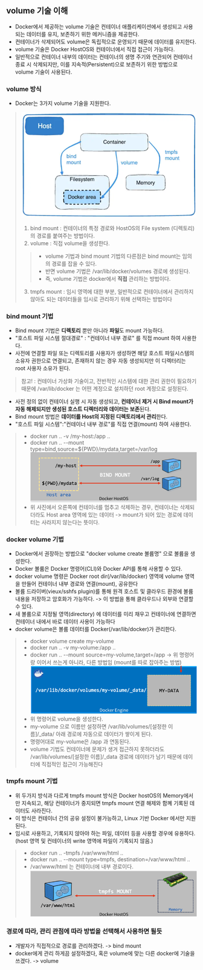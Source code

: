 ## volume 기술 이해 
- Docker에서 제공하는 volume 기술은 컨테이너 애플리케이션에서 생성되고 사용되는 데이터를 유지, 보존하기 위한 메커니즘을 제공한다.
- 컨테이너가 삭제되어도 volume은 독립적으로 운영되기 때문에 데이터를 유지한다.
- volume 기술은 Docker HostOS와 컨테이너에서 직접 접근이 가능하다.
- 일반적으로 컨테이너 내부의 데이터는 컨테이너의 생명 주기와 연관되어 컨테이너 종료 시 삭제되지만, 이를 지속적(Persistent)으로 보존하기 위한 방법으로 volume 기술이 사용된다.

### volume 방식
- Docker는 3가지 volume 기술을 지원한다.
> ![volume_3](../docker_volume/img/volume_3.png)  
> 1. bind mount : 컨테이너의 특정 경로와 HostOS의 File system (디렉토리)의 경로를 붙여주는 방법이다.
> 2. volume : 직접 volume을 생성한다. 
> > - volume 기법과 bind mount 기법의 다른점은 bind mount는 임의의 경로를 잡을 수 있다. 
> > - 반면 volume 기법은 /var/lib/docker/volumes 경로에 생성된다.
> > - 즉, volume 기법은 docker에서 **직접** 관리하는 방법이다.
> 3. tmpfs mount : 임시 영역에 대한 부분, 일반적으로 컨테이너에서 관리하지 않아도 되는 데이터들을 임시로 관리하기 위해 선택하는 방법이다

### bind mount 기법
- Bind mount 기법은 **디렉토리** 뿐만 아니라 **파일**도 mount 가능하다.
- "호스트 파일 시스템 절대경로" : "컨테이너 내부 경로" 를 직접 mount 하여 사용한다.
- 사전에 연결할 파일 또는 디렉토리를 사용자가 생성하면 해당 호스트 파일시스템의 소유자 권한으로 연결되고, 존재하지 않는 경우 자동 생성되지만 이 디렉터리는 root 사용자 소유가 된다.
> 참고! : 컨테이너 가상화 기술이고, 전반적인 시스템에 대한 관리 권한이 필요하기 때문에 /var/lib/docker 는 어떤 계정으로 설치하던 root 계정으로 설정된다.
- 사전 정의 없이 컨테이너 실행 시 자동 생성되고, **컨테이너 제거 시 Bind mount가 자동 해제되지만 생성된 호스트 디렉터리와 데이터는 보존**된다.
- Bind mount 방법은 **데이터를 Host의 지정된 디렉토리에서 관리**한다.  
- "호스트 파일 시스템":"컨테이너 내부 경로"를 직접 연결(mount) 하여 사용한다.  
> - docker run .. -v /my-host:/app ..  
> - docker run .. --mount type=bind,source=${PWD}/mydata,target=/var/log  
> ![bind_mount](../docker_volume/img/bind_mount.png)      
> - 위 사진에서 오른쪽에 컨테이너를 멈추고 삭제하는 경우, 컨테이너는 삭제되더라도 Host area 영역에 있는 데이터 -> mount가 되어 있는 경로에 데이터는 사라지지 않는다는 뜻이다.

### docker volume 기법
- Docker에서 권장하는 방법으로 "docker volume create 볼륨명" 으로 볼륨을 생성한다.
- Docker 볼륨은 Docker 명령어(CLI)와 Docker API를 통해 사용할 수 있다.
- docker volume 명령은 Docker root dir(/var/lib/docker) 영역에 volume 영역을 만들어 컨테이너 내부 경로와 연결(mount), 공유한다
- 볼륨 드라이버(vieux/sshfs plugin)를 통해 원격 호스트 및 클라우드 환경에 볼륨 내용을 저장하고 암호화가 가능하다. -> 이 방법을 통해 클라우드나 외부와 연결할 수 있다.
- 새 볼륨으로 지정될 영역(directory) 에 데이터를 미리 채우고 컨테이너에 연결하면 컨테이너 내에서 바로 데이터 사용이 가능하다
- docker volume은 볼륨 데이터를 Docker(/var/lib/docker)가 관리한다.
> - docker volume create my-volume
> - docker run .. -v my-volume:/app ..
> - docker run .. --mount source=my-volume,target=/app -> 위 명령어랑 이어서 쓰는게 아니라, 다른 방법임 (mount를 따로 잡아주는 방법)
> ![docker_volume](../docker_volume/img/docker_volume.png)
> - 위 명령어로 volume을 생성한다.
> - my-volume 으로 이름만 설정하면 /var/lib/volumes/[설정한 이름]/_data/ 아래 경로에 자동으로 데이터가 쌓이게 된다.
> - 명령어대로 my-volume은 /app 과 연동된다.
> - volume 기법도 컨테이너에 문제가 생겨 접근하지 못하더라도 /var/lib/volumes/[설정한 이름]/_data 경로에 데이터가 남기 때문에 데이터에 직접적인 접근이 가능해진다

### tmpfs mount 기법
- 위 두가지 방식과 다르게 tmpfs mount 방식은 Docker hostOS의 Memory에서만 지속되고, 해당 컨테이너가 중지되면 tmpfs mount 연결 해제와 함꼐 기록된 데이터도 사라진다.
- 이 방식은 컨테이너 간의 공유 설정이 불가능하고, Linux 기반 Docker 에서만 지원된다.
- 임시로 사용하고, 기록되지 않아야 하는 파일, 데이터 등을 사용할 경우에 유용하다. (host 영역 및 컨테이너의 write 영역에 파일이 기록되지 않음.)
> - docker run .. -tmpfs /var/www/html ..  
> - docker run .. --mount type=tmpfs, destination=/var/www/html ..  
> - /var/www/html 는 컨테이너에 내부 경로이다.  
> ![tmpfs_mount](../docker_volume/img/tmpfs_mount.png)  

### 경로에 따라, 관리 관점에 따라 방법을 선택해서 사용하면 될듯
- 개발자가 직접적으로 경로를 관리하겠다. -> bind mount
- docker에게 관리 하게끔 설정하겠다, 혹은 volume에 맞는 다른 docker에 기술을 쓰겠다. -> volume